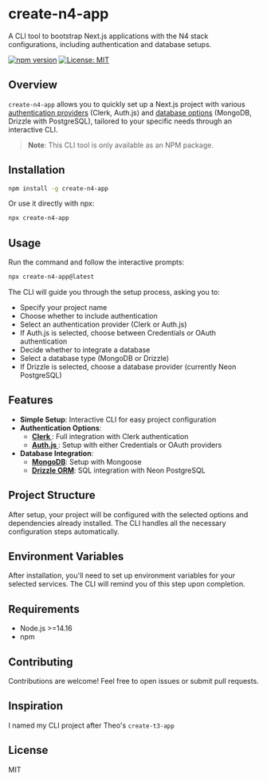 # create-n4-app

A CLI tool to bootstrap Next.js applications with the N4 stack configurations, including authentication and database setups.

[![npm version](https://img.shields.io/npm/v/create-n4-app.svg)](https://www.npmjs.com/package/create-n4-app)
[![License: MIT](https://img.shields.io/badge/License-MIT-yellow.svg)](https://opensource.org/licenses/MIT)

## Overview

`create-n4-app` allows you to quickly set up a Next.js project with various [authentication providers](#authentication) (Clerk, Auth.js) and [database options](#database-integration) (MongoDB, Drizzle with PostgreSQL), tailored to your specific needs through an interactive CLI.

> **Note**: This CLI tool is only available as an NPM package.

## Installation

```bash
npm install -g create-n4-app
```

Or use it directly with npx:

```bash
npx create-n4-app
```

## Usage

Run the command and follow the interactive prompts:

```bash
npx create-n4-app@latest
```

The CLI will guide you through the setup process, asking you to:

- Specify your project name
- Choose whether to include authentication
- Select an authentication provider (Clerk or Auth.js)
- If Auth.js is selected, choose between Credentials or OAuth authentication
- Decide whether to integrate a database
- Select a database type (MongoDB or Drizzle)
- If Drizzle is selected, choose a database provider (currently Neon PostgreSQL)

## Features

- **Simple Setup**: Interactive CLI for easy project configuration
- <a id="authentication"></a>**Authentication Options**:
  - **<a href="https://clerk.com/">Clerk </a>**: Full integration with Clerk authentication
  - **<a href="https://authjs.dev/">Auth.js </a>**: Setup with either Credentials or OAuth providers
- <a id="database-integration"></a>**Database Integration**:
  - **<a href="https://www.mongodb.com/">MongoDB</a>**: Setup with Mongoose
  - **<a href="https://orm.drizzle.team/">Drizzle ORM</a>**: SQL integration with Neon PostgreSQL

## Project Structure

After setup, your project will be configured with the selected options and dependencies already installed. The CLI handles all the necessary configuration steps automatically.

## Environment Variables

After installation, you'll need to set up environment variables for your selected services. The CLI will remind you of this step upon completion.

## Requirements

- Node.js >=14.16
- npm

## Contributing

Contributions are welcome! Feel free to open issues or submit pull requests.

## Inspiration

I named my CLI project after Theo's `create-t3-app`

## License

MIT
